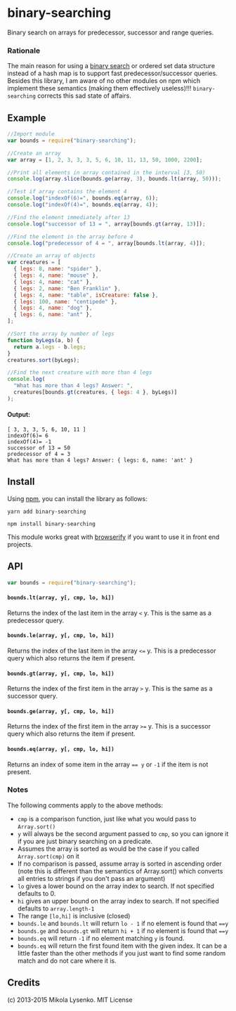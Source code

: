 # binary-searching

Binary search on arrays for predecessor, successor and range queries.

### Rationale

The main reason for using a [binary search](https://en.wikipedia.org/wiki/Binary_search_algorithm) or ordered set data structure instead of a hash map is to support fast predecessor/successor queries. Besides this library, I am aware of no other modules on npm which implement these semantics (making them effectively useless)!!! `binary-searching` corrects this sad state of affairs.

## Example

```javascript
//Import module
var bounds = require("binary-searching");

//Create an array
var array = [1, 2, 3, 3, 3, 5, 6, 10, 11, 13, 50, 1000, 2200];

//Print all elements in array contained in the interval [3, 50)
console.log(array.slice(bounds.ge(array, 3), bounds.lt(array, 50)));

//Test if array contains the element 4
console.log("indexOf(6)=", bounds.eq(array, 6));
console.log("indexOf(4)=", bounds.eq(array, 4));

//Find the element immediately after 13
console.log("successor of 13 = ", array[bounds.gt(array, 13)]);

//Find the element in the array before 4
console.log("predecessor of 4 = ", array[bounds.lt(array, 4)]);

//Create an array of objects
var creatures = [
  { legs: 8, name: "spider" },
  { legs: 4, name: "mouse" },
  { legs: 4, name: "cat" },
  { legs: 2, name: "Ben Franklin" },
  { legs: 4, name: "table", isCreature: false },
  { legs: 100, name: "centipede" },
  { legs: 4, name: "dog" },
  { legs: 6, name: "ant" },
];

//Sort the array by number of legs
function byLegs(a, b) {
  return a.legs - b.legs;
}
creatures.sort(byLegs);

//Find the next creature with more than 4 legs
console.log(
  "What has more than 4 legs? Answer: ",
  creatures[bounds.gt(creatures, { legs: 4 }, byLegs)]
);
```

#### Output:

```
[ 3, 3, 3, 5, 6, 10, 11 ]
indexOf(6)= 6
indexOf(4)= -1
successor of 13 = 50
predecessor of 4 = 3
What has more than 4 legs? Answer: { legs: 6, name: 'ant' }
```

## Install

Using [npm](https://docs.npmjs.com/), you can install the library as follows:

```
yarn add binary-searching
```

```
npm install binary-searching
```

This module works great with [browserify](http://browserify.org/) if you want to use it in front end projects.

## API

```javascript
var bounds = require("binary-searching");
```

#### `bounds.lt(array, y[, cmp, lo, hi])`

Returns the index of the last item in the array `<` y. This is the same as a predecessor query.

#### `bounds.le(array, y[, cmp, lo, hi])`

Returns the index of the last item in the array `<=` y. This is a predecessor query which also returns the item if present.

#### `bounds.gt(array, y[, cmp, lo, hi])`

Returns the index of the first item in the array `>` y. This is the same as a successor query.

#### `bounds.ge(array, y[, cmp, lo, hi])`

Returns the index of the first item in the array `>=` y. This is a successor query which also returns the item if present.

#### `bounds.eq(array, y[, cmp, lo, hi])`

Returns an index of some item in the array `== y` or `-1` if the item is not present.

### Notes

The following comments apply to the above methods:

- `cmp` is a comparison function, just like what you would pass to `Array.sort()`
- `y` will always be the second argument passed to `cmp`, so you can ignore it if you are just binary searching on a predicate.
- Assumes the array is sorted as would be the case if you called `Array.sort(cmp)` on it
- If no comparison is passed, assume array is sorted in ascending order (note this is different than the semantics of Array.sort() which converts all entries to strings if you don't pass an argument)
- `lo` gives a lower bound on the array index to search. If not specified defaults to 0.
- `hi` gives an upper bound on the array index to search. If not specified defaults to `array.length-1`
- The range `[lo,hi]` is inclusive (closed)
- `bounds.le` and `bounds.lt` will return `lo - 1` if no element is found that `==y`
- `bounds.ge` and `bounds.gt` will return `hi + 1` if no element is found that `==y`
- `bounds.eq` will return `-1` if no element matching `y` is found.
- `bounds.eq` will return the first found item with the given index. It can be a little faster than the other methods if you just want to find some random match and do not care where it is.

## Credits

(c) 2013-2015 Mikola Lysenko. MIT License
